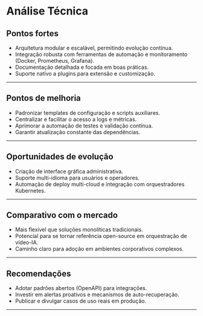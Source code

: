 # Análise Técnica

## Pontos fortes

- Arquitetura modular e escalável, permitindo evolução contínua.
- Integração robusta com ferramentas de automação e monitoramento (Docker, Prometheus, Grafana).
- Documentação detalhada e focada em boas práticas.
- Suporte nativo a plugins para extensão e customização.

---

## Pontos de melhoria

- Padronizar templates de configuração e scripts auxiliares.
- Centralizar e facilitar o acesso a logs e métricas.
- Aprimorar a automação de testes e validação contínua.
- Garantir atualização constante das dependências.

---

## Oportunidades de evolução

- Criação de interface gráfica administrativa.
- Suporte multi-idioma para usuários e operadores.
- Automação de deploy multi-cloud e integração com orquestradores Kubernetes.

---

## Comparativo com o mercado

- Mais flexível que soluções monolíticas tradicionais.
- Potencial para se tornar referência open-source em orquestração de vídeo-IA.
- Caminho claro para adoção em ambientes corporativos complexos.

---

## Recomendações

- Adotar padrões abertos (OpenAPI) para integrações.
- Investir em alertas proativos e mecanismos de auto-recuperação.
- Publicar e divulgar casos de uso reais em produção.

---